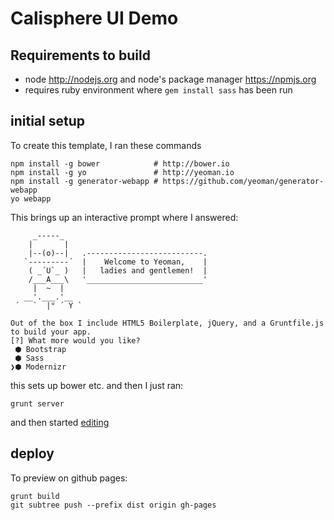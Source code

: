 # Calisphere UI Demo

## Requirements to build

 * node http://nodejs.org and node's package manager https://npmjs.org
 * requires ruby environment where `gem install sass` has been run

## initial setup

To create this template, I ran these commands 

```
npm install -g bower            # http://bower.io
npm install -g yo               # http://yeoman.io
npm install -g generator-webapp # https://github.com/yeoman/generator-webapp
yo webapp 
```

This brings up an interactive prompt where I answered:

```
     _-----_
    |       |
    |--(o)--|   .--------------------------.
   `---------´  |    Welcome to Yeoman,    |
    ( _´U`_ )   |   ladies and gentlemen!  |
    /___A___\   '__________________________'
     |  ~  |
   __'.___.'__
 ´   `  |° ´ Y `

Out of the box I include HTML5 Boilerplate, jQuery, and a Gruntfile.js to build your app.
[?] What more would you like? 
 ⬢ Bootstrap
 ⬢ Sass
❯⬢ Modernizr
```

this sets up bower etc. and then I just ran:


```
grunt server
```
and then started [editing](https://github.com/tingletech/calisphere-ui/commit/6fd0dd90890badcce2f8a097434106c3e654bd0d)

## deploy

To preview on github pages:

```
grunt build
git subtree push --prefix dist origin gh-pages
```

